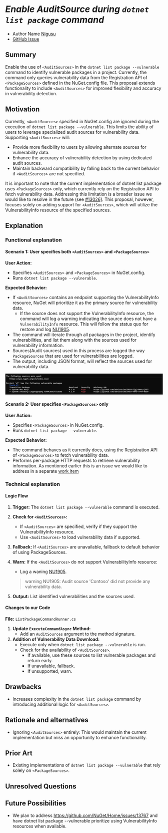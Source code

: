 # ***Enable AuditSource during `dotnet list package` command***
<!-- Replace `Title` with an appropriate title for your design -->

- Author Name [Nigusu](https://github.com/Nigusu-Allehu)
- [GitHub Issue](https://github.com/NuGet/Home/issues/13767) <!-- GitHub Issue link -->

## Summary

Enable the use of `<AuditSources>` in the `dotnet list package --vulnerable` command to identify vulnerable packages in a project. 
Currently, the command only queries vulnerability data from the Registration API of `<PackageSources>` defined in the NuGet.config file. 
This proposal extends functionality to include `<AuditSources>` for improved flexibility and accuracy in vulnerability detection.

## Motivation

Currently, `<AuditSources>` specified in NuGet.config are ignored during the execution of `dotnet list package --vulnerable`. 
This limits the ability of users to leverage specialized audit sources for vulnerability data. Supporting `<AuditSources>` will:

- Provide more flexibility to users by allowing alternate sources for vulnerability data.
- Enhance the accuracy of vulnerability detection by using dedicated audit sources.
- Maintain backward compatibility by falling back to the current behavior if `<AuditSources>` are not specified.

It is important to note that the current implementation of dotnet list package uses `<PackageSources>` only, which currently rely on the Registration API to fetch vulnerability data.
Addressing this limitation is a broader issue we would like to resolve in the future (see [#13026)](https://github.com/NuGet/Home/issues/13026). 
This proposal, however, focuses solely on adding support for `<AuditSources>`, which will utilize the VulnerabilityInfo resource of the specified sources.

## Explanation

### Functional explanation

#### Scenario 1: User specifies both `<AuditSources>` and `<PackageSources>`

**User Action:**

- Specifies `<AuditSources>` and `<PackageSources>` in NuGet.config.
- Runs `dotnet list package --vulnerable`.

**Expected Behavior:**

- If `<AuditSources>` contains an endpoint supporting the VulnerabilityInfo resource, NuGet will prioritize it as the primary source for vulnerability data.
  - If the source does not support the VulnerabilityInfo resource, the command will log a warning indicating the source does not have a `VulnerabilityInfo` resource. This will follow the status quo for restore and log [NU1905](https://learn.microsoft.com/en-us/nuget/reference/errors-and-warnings/nu1905).
- The command will iterate through all packages in the project, identify vulnerabilities, and list them along with the sources used for vulnerability information.
- Sources(Audit sources) used in this process are logged the way `PackageSources` that are used for vulnerabilities are logged.
- The output, including JSON format, will reflect the sources used for vulnerability data.

![Image showing output of dotnet list package --vulnerable](./meta/dotnet-list-package/dlpAudiSources.png)

#### Scenario 2: User specifies `<PackageSources>` only

**User Action:**

- Specifies `<PackageSources>` in NuGet.config.
- Runs `dotnet list package --vulnerable`.

**Expected Behavior:**

- The command behaves as it currently does, using the Registration API of `<PackageSources>` to fetch vulnerability data.
- Performs per-package HTTP requests to retrieve vulnerability information. As mentioned earlier this is an issue we would like to address in a separate [work item](https://github.com/NuGet/Home/issues/13026)

### Technical explanation

#### Logic Flow

1. **Trigger:** The `dotnet list package --vulnerable` command is executed.
2. **Check for `<AuditSources>`:**
   - If `<AuditSources>` are specified, verify if they support the VulnerabilityInfo resource.
   - Use `<AuditSources>` to load vulnerability data if supported.
3. **Fallback:** If `<AuditSources>` are unavailable, fallback to default behavior of using PackageSources.
4. **Warn:** If the `<AuditSources>` do not support VulnerabilityInfo resource:
   - Log a waning [NU1905](https://learn.microsoft.com/en-us/nuget/reference/errors-and-warnings/nu1905).

   > warning NU1905: Audit source 'Contoso' did not provide any vulnerability data.

5. **Output:** List identified vulnerabilities and the sources used.

#### Changes to our Code

**File:** `ListPackageCommandRunner.cs`

1. **Update `ExecuteCommandAsync` Method:**
   - Add an `AuditSources` argument to the method signature.
2. **Addition of Vulnerability Data Download:**
   - Execute only when `dotnet list package --vulnerable` is run.
   - Check for the availability of `<AuditSources>`.
     - If available, use these sources to list vulnerable packages and return early.
     - If unavailable, fallback.
     - If unsupported, warn.

## Drawbacks

- Increases complexity in the `dotnet list package` command by introducing additional logic for `<AuditSources>`.

## Rationale and alternatives

<!-- Why is this the best design compared to other designs? -->
<!-- What other designs have been considered and why weren't they chosen? -->
<!-- What is the impact of not doing this? -->

- Ignoring `<AuditSources>` entirely: This would maintain the current implementation but miss an opportunity to enhance functionality.

## Prior Art

<!-- What prior art, both good and bad are related to this proposal? -->
<!-- Do other features exist in other ecosystems and what experience have their community had? -->
<!-- What lessons from other communities can we learn from? -->
<!-- Are there any resources that are relevant to this proposal? -->
- Existing implementations of `dotnet list package --vulnerable` that rely solely on `<PackageSources>`.

## Unresolved Questions

<!-- What parts of the proposal do you expect to resolve before this gets accepted? -->
<!-- What parts of the proposal need to be resolved before the proposal is stabilized? -->
<!-- What related issues would you consider out of scope for this proposal but can be addressed in the future? -->

## Future Possibilities

<!-- What future possibilities can you think of that this proposal would help with? -->
- We plan to address https://github.com/NuGet/Home/issues/13767 and have dotnet list package --vulnerable prioritize using VulnerabilityInfo resources when available.
